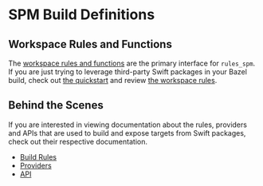 # SPM Build Definitions

## Workspace Rules and Functions

The [workspace rules and functions](/doc/workspace_rules_overview.md) are the primary interface for
`rules_spm`. If you are just trying to leverage third-party Swift packages in your Bazel build,
check out [the quickstart](/README.md#quickstart) and review [the workspace
rules](/doc/workspace_rules_overview.md).

## Behind the Scenes

If you are interested in viewing documentation about the rules, providers and APIs that are used to
build and expose targets from Swift packages, check out their respective documentation.

- [Build Rules](/doc/build_rules_overview.md)
- [Providers](/doc/providers_overview.md)
- [API](/doc/api.md)
